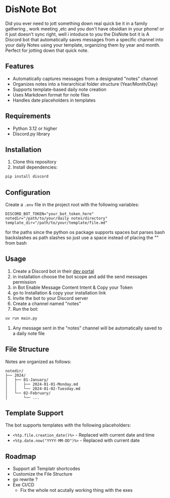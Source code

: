 # DisNote Bot

Did you ever need to jott something down real quick be it in a family gathering , work meeting ,etc and you don't have obsidian in your phone! or it just doesn't sync right, well i intoduce to you the DisNote bot it is A Discord bot that automatically saves messages from a specific channel into your daily Notes using your template, organizing them by year and month. Perfect for jotting down that quick note.

## Features

- Automatically captures messages from a designated "notes" channel
- Organizes notes into a hierarchical folder structure (Year/Month/Day)
- Supports template-based daily note creation
- Uses Markdown format for note files
- Handles date placeholders in templates

## Requirements

- Python 3.12 or higher
- Discord.py library

## Installation

1. Clone this repository
2. Install dependencies:
```sh
pip install discord
```

## Configuration

Create a `.env` file in the project root with the following variables:

```env
DISCORD_BOT_TOKEN="your_bot_token_here"
notedir="/path/to/your/daily notes/directory"
template_dir="/path/to/your/template/file.md"
```
for the paths since the python os package supports spaces but parses bash backslashes as path slashes so just use a space instead of placing the "\" from bash
## Usage

1. Create a Discord bot in their [dev portal](https://discord.com/developers/applications/)
2. in installation choose the bot scope and add the send messages permission  
3. in Bot Enable Message Content Intent & Copy your Token
4. go to Installation & copy your installation link
5. Invite the bot to your Discord server
6. Create a channel named "notes"
7. Run the bot:
```sh
uv run main.py
```
1. Any message sent in the "notes" channel will be automatically saved to a daily note file

## File Structure

Notes are organized as follows:
```
notedir/
├── 2024/
│   ├── 01-January/
│   │   ├── 2024-01-01-Monday.md
│   │   └── 2024-01-02-Tuesday.md
│   └── 02-February/
│       └── ...
```

## Template Support

The bot supports templates with the following placeholders:
- `<%tp.file.creation_date()%>` - Replaced with current date and time
- `<%tp.date.now("YYYY-MM-DD")%>` - Replaced with current date

## Roadmap
- Support all Templatr shortcodes
- Customize the File Structure
- go rewrite ?
- Exe CI/CD
  - Fix the whole not acutally working thing with the exes